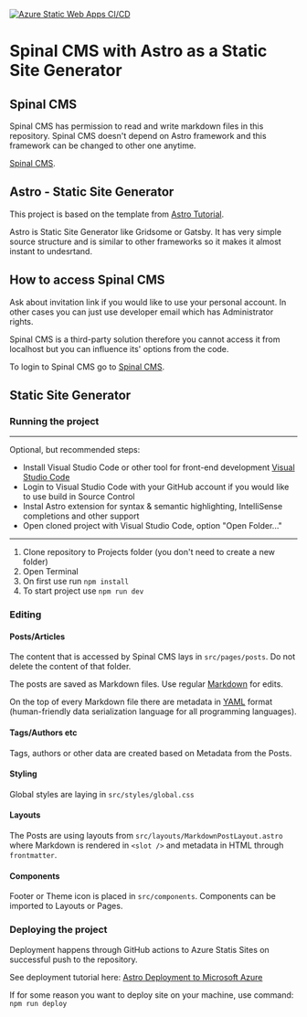 [![Azure Static Web Apps CI/CD](https://github.com/Proteria/SpinalCMS-and-Astro-Static-Site-Generator/actions/workflows/azure-static-web-apps-black-beach-01e6ebb03.yml/badge.svg)](https://github.com/Proteria/SpinalCMS-and-Astro-Static-Site-Generator/actions/workflows/azure-static-web-apps-black-beach-01e6ebb03.yml)

# Spinal CMS with Astro as a Static Site Generator
## Spinal CMS
Spinal CMS has permission to read and write markdown files in this repository. Spinal CMS doesn't depend on Astro framework and this framework can be changed to other one anytime. 

[Spinal CMS](spinalcms.com/).

## Astro - Static Site Generator
This project is based on the template from [Astro Tutorial](https://docs.astro.build/en/tutorial/0-introduction/).

Astro is Static Site Generator like Gridsome or Gatsby. It has very simple source structure and is similar to other frameworks so it makes it almost instant to undesrtand.

## How to access Spinal CMS
Ask about invitation link if you would like to use your personal account.
In other cases you can just use developer email which has Administrator rights.

Spinal CMS is a third-party solution therefore you cannot access it from localhost but you can influence its' options from the code.

To login to Spinal CMS go to [Spinal CMS](https://app.spinalcms.com/login).

## Static Site Generator
### Running the project
***
Optional, but recommended steps:
- Install Visual Studio Code or other tool for front-end development [Visual Studio Code](https://code.visualstudio.com/Download)
- Login to Visual Studio Code with your GitHub account if you would like to use build in Source Control 
- Instal Astro extension for syntax & semantic highlighting, IntelliSense completions and other support
- Open cloned project with Visual Studio Code, option "Open Folder..."
*** 

1. Clone repository to Projects folder (you don't need to create a new folder)
2. Open Terminal
3. On first use run `npm install`
4. To start project use `npm run dev` 

### Editing
#### Posts/Articles
The content that is accessed by Spinal CMS lays in `src/pages/posts`. Do not delete the content of that folder.    

The posts are saved as Markdown files. Use regular [Markdown](https://www.markdownguide.org/basic-syntax/#code) for edits.   

On the top of every Markdown file there are metadata in [YAML](https://yaml.org/) format (human-friendly data serialization language for all programming languages).

#### Tags/Authors etc
Tags, authors or other data are created based on Metadata from the Posts.

#### Styling 
Global styles are laying in `src/styles/global.css`

#### Layouts
The Posts are using layouts from  `src/layouts/MarkdownPostLayout.astro` where Markdown is rendered in `<slot />` and metadata in HTML through `frontmatter`. 

#### Components
Footer or Theme icon is placed in `src/components`. Components can be imported to Layouts or Pages.

### Deploying the project
Deployment happens through GitHub actions to Azure Statis Sites on successful push to the repository.   

See deployment tutorial here: [Astro Deployment to Microsoft Azure](https://docs.astro.build/en/guides/deploy/microsoft-azure/)

If for some reason you want to deploy site on your machine, use command:   
`npm run deploy` 
